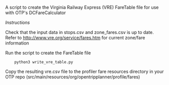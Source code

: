 A script to create the Virginia Railway Express (VRE) FareTable file for use with OTP's DCFareCalculator

*Instructions*

Check that the input data in stops.csv and zone_fares.csv is up to date. Refer to http://www.vre.org/service/fares.htm for current zone/fare information

Run the script to create the FareTable file

        python3 write_vre_table.py

Copy the resulting vre.csv file to the profiler fare resources directory in your OTP repo (src/main/resources/org/opentripplanner/profile/fares)
